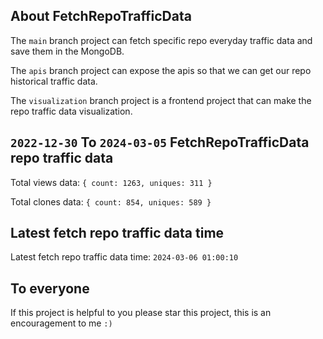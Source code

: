 ## About FetchRepoTrafficData

The `main` branch project can fetch specific repo everyday traffic data and save them in the MongoDB.

The `apis` branch project can expose the apis so that we can get our repo historical traffic data.

The `visualization` branch project is a frontend project that can make the repo traffic data visualization.

## `2022-12-30` To `2024-03-05` FetchRepoTrafficData repo traffic data

Total views data: `{ count: 1263, uniques: 311 }`

Total clones data: `{ count: 854, uniques: 589 }`

## Latest fetch repo traffic data time

Latest fetch repo traffic data time: `2024-03-06 01:00:10`

## To everyone

If this project is helpful to you please star this project, this is an encouragement to me `:)`



